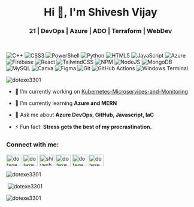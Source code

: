 <h1 align="center">Hi 👋, I'm Shivesh Vijay</h1>
<h3 align="center">21 | DevOps | Azure | ADO | Terraform | WebDev</h3>

<br>

![C++](https://img.shields.io/badge/c++-%2300599C.svg?style=for-the-badge&logo=c%2B%2B&logoColor=white) ![CSS3](https://img.shields.io/badge/css3-%231572B6.svg?style=for-the-badge&logo=css3&logoColor=white) ![PowerShell](https://img.shields.io/badge/PowerShell-%235391FE.svg?style=for-the-badge&logo=powershell&logoColor=white) ![Python](https://img.shields.io/badge/python-3670A0?style=for-the-badge&logo=python&logoColor=ffdd54) ![HTML5](https://img.shields.io/badge/html5-%23E34F26.svg?style=for-the-badge&logo=html5&logoColor=white) ![JavaScript](https://img.shields.io/badge/javascript-%23323330.svg?style=for-the-badge&logo=javascript&logoColor=%23F7DF1E) ![Azure](https://img.shields.io/badge/azure-%230072C6.svg?style=for-the-badge&logo=microsoftazure&logoColor=white) ![Firebase](https://img.shields.io/badge/firebase-%23039BE5.svg?style=for-the-badge&logo=firebase) ![React](https://img.shields.io/badge/react-%2320232a.svg?style=for-the-badge&logo=react&logoColor=%2361DAFB) ![TailwindCSS](https://img.shields.io/badge/tailwindcss-%2338B2AC.svg?style=for-the-badge&logo=tailwind-css&logoColor=white) ![NPM](https://img.shields.io/badge/NPM-%23CB3837.svg?style=for-the-badge&logo=npm&logoColor=white) ![NodeJS](https://img.shields.io/badge/node.js-6DA55F?style=for-the-badge&logo=node.js&logoColor=white) ![MongoDB](https://img.shields.io/badge/MongoDB-%234ea94b.svg?style=for-the-badge&logo=mongodb&logoColor=white) ![MySQL](https://img.shields.io/badge/mysql-4479A1.svg?style=for-the-badge&logo=mysql&logoColor=white) ![Canva](https://img.shields.io/badge/Canva-%2300C4CC.svg?style=for-the-badge&logo=Canva&logoColor=white) ![Figma](https://img.shields.io/badge/figma-%23F24E1E.svg?style=for-the-badge&logo=figma&logoColor=white) ![Git](https://img.shields.io/badge/git-%23F05033.svg?style=for-the-badge&logo=git&logoColor=white) ![GitHub Actions](https://img.shields.io/badge/github%20actions-%232671E5.svg?style=for-the-badge&logo=githubactions&logoColor=white) ![Windows Terminal](https://img.shields.io/badge/Windows%20Terminal-%234D4D4D.svg?style=for-the-badge&logo=windows-terminal&logoColor=white)

<p align="left"> <img src="https://komarev.com/ghpvc/?username=dotexe3301&label=Profile%20views&color=0e75b6&style=flat" alt="dotexe3301" /> </p>

- 🔭 I’m currently working on [Kubernetes-Microservices-and-Monitoring](https://github.com/dotexe3301/Kubernetes-Microservices-and-Monitoring)

- 🌱 I’m currently learning **Azure and MERN**

- 💬 Ask me about **Azure DevOps, GitHub, Javascript, IaC**

- ⚡ Fun fact: **Stress gets the best of my procrastination.**

<h3 align="left">Connect with me:</h3>
<p align="left">
<a href="https://dev.to/dotexe3301" target="blank"><img align="center" src="https://raw.githubusercontent.com/rahuldkjain/github-profile-readme-generator/master/src/images/icons/Social/devto.svg" alt="dotexe3301" height="30" width="40" /></a>
<a href="https://twitter.com/dotexe3301" target="blank"><img align="center" src="https://raw.githubusercontent.com/rahuldkjain/github-profile-readme-generator/master/src/images/icons/Social/twitter.svg" alt="dotexe3301" height="30" width="40" /></a>
<a href="https://linkedin.com/in/shiveshvijay" target="blank"><img align="center" src="https://raw.githubusercontent.com/rahuldkjain/github-profile-readme-generator/master/src/images/icons/Social/linked-in-alt.svg" alt="shiveshvijay" height="30" width="40" /></a>
<a href="https://www.hackerrank.com/dotexe3301" target="blank"><img align="center" src="https://raw.githubusercontent.com/rahuldkjain/github-profile-readme-generator/master/src/images/icons/Social/hackerrank.svg" alt="dotexe3301" height="30" width="40" /></a>
<a href="https://www.leetcode.com/dotexe3301" target="blank"><img align="center" src="https://raw.githubusercontent.com/rahuldkjain/github-profile-readme-generator/master/src/images/icons/Social/leet-code.svg" alt="dotexe3301" height="30" width="40" /></a>
<a href="https://auth.geeksforgeeks.org/user/dotexe3301" target="blank"><img align="center" src="https://raw.githubusercontent.com/rahuldkjain/github-profile-readme-generator/master/src/images/icons/Social/geeks-for-geeks.svg" alt="dotexe3301" height="30" width="40" /></a>
</p>


<p><img align="center" src="https://github-readme-streak-stats.herokuapp.com/?user=dotexe3301&" alt="dotexe3301" /></p>

<p>&nbsp;<img align="center" src="https://github-readme-stats.vercel.app/api?username=dotexe3301&show_icons=true&locale=en" alt="dotexe3301" /></p>

<p><img align="left" src="https://github-readme-stats.vercel.app/api/top-langs?username=dotexe3301&show_icons=true&locale=en&layout=compact" alt="dotexe3301" /></p>

